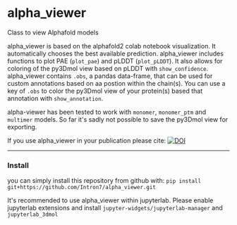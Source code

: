 # alpha_viewer
Class to view Alphafold models

alpha_viewer is based on the alphafold2 colab notebook visualization. It automatically chooses the best available prediction. alpha_viewer includes functions to plot PAE (`plot_pae`) and pLDDT (`plot_pLDDT`). It also allows for coloring of the py3Dmol view based on pLDDT with `show_confidence`. alpha_viewer contains `.obs`, a pandas data-frame, that can be used for custom annotations based on aa postion within the chain(s). You can use a key of `.obs` to color the py3Dmol view of your protein(s) based that annotation with `show_annotation`.

alpha-viewer has been tested to work with `monomer`, `monomer_ptm` and `multimer` models.
So far it's sadly not possible to save the py3Dmol view for exporting.

If you use alpha_viewer in your publication please cite: <a href="https://zenodo.org/badge/latestdoi/475046878"><img src="https://zenodo.org/badge/475046878.svg" alt="DOI"></a>


-------
### Install

you can simply install this repository from github with:
`pip install git+https://github.com/Intron7/alpha_viewer.git`


It's recommended to use alpha_viewer within jupyterlab. Please enable jupyterlab extensions and install `jupyter-widgets/jupyterlab-manager` and `jupyterlab_3dmol`
